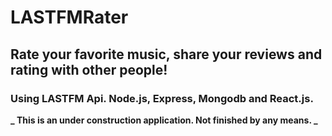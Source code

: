 # LASTFMRater

## Rate your favorite music, share your reviews and rating with other people!

### Using LASTFM Api. Node.js, Express, Mongodb and React.js.

**_ This is an under construction application. Not finished by any means. _**
